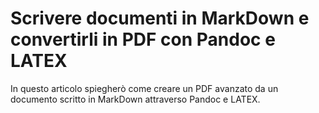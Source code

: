 # Scrivere documenti in MarkDown e convertirli in PDF con Pandoc e LATEX
In questo articolo spiegherò come creare un PDF avanzato da un documento scritto in MarkDown attraverso Pandoc e LATEX.
